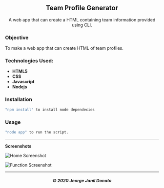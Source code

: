 <h2 align="center">Team Profile Generator</h2>

<p align="center">A web app that can create a HTML containing team information provided using CLI.</p>

### Objective 
To make a web app that can create HTML of team profiles.

### Technologies Used:

- **HTML5**
- **CSS**
- **Javascript**
- **Nodejs**

### Installation

``` sh
"npm install" to install node dependecies
```

### Usage

``` sh
"node app" to run the script.
```

---

**Screenshots**

![Home Screenshot](/assets/images/home-screenshot.jpg)

<!-- ![Validation Screenshot](/assets/function-screenshot.jpg) -->

![Function Screenshot](/assets/images/function-screenshot.jpg)

---

<h5 align="center">© 2020 Jeorge Janil Donato</h5>
